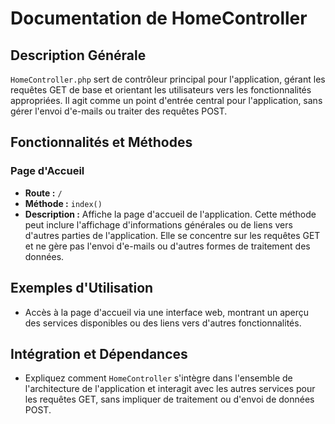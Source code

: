 Documentation de HomeController
===============================

Description Générale
--------------------

`HomeController.php` sert de contrôleur principal pour l'application, gérant les requêtes GET de base et orientant les utilisateurs vers les fonctionnalités appropriées. Il agit comme un point d'entrée central pour l'application, sans gérer l'envoi d'e-mails ou traiter des requêtes POST.

Fonctionnalités et Méthodes
---------------------------

### Page d'Accueil

*   **Route :** `/`
*   **Méthode :** `index()`
*   **Description :** Affiche la page d'accueil de l'application. Cette méthode peut inclure l'affichage d'informations générales ou de liens vers d'autres parties de l'application. Elle se concentre sur les requêtes GET et ne gère pas l'envoi d'e-mails ou d'autres formes de traitement des données.

Exemples d'Utilisation
----------------------

*   Accès à la page d'accueil via une interface web, montrant un aperçu des services disponibles ou des liens vers d'autres fonctionnalités.

Intégration et Dépendances
--------------------------

*   Expliquez comment `HomeController` s'intègre dans l'ensemble de l'architecture de l'application et interagit avec les autres services pour les requêtes GET, sans impliquer de traitement ou d'envoi de données POST.